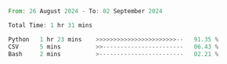 <!--START_SECTION:waka-->

```rust
From: 26 August 2024 - To: 02 September 2024

Total Time: 1 hr 31 mins

Python   1 hr 23 mins    >>>>>>>>>>>>>>>>>>>>>>>--   91.35 %
CSV      5 mins          >>-----------------------   06.43 %
Bash     2 mins          >------------------------   02.21 %
```

<!--END_SECTION:waka-->
